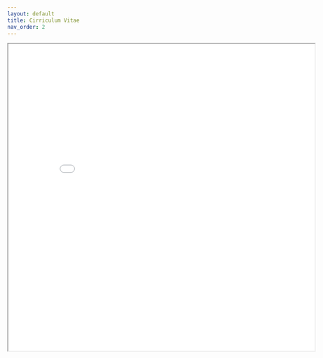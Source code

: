 ```yaml
---
layout: default
title: Cirriculum Vitae
nav_order: 2
---
```


<iframe src="/docs/CV.pdf" height="700" width="700"></iframe>
